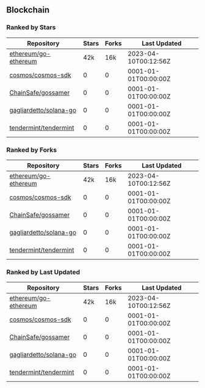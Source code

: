 ## Blockchain

### Ranked by Stars

| Repository | Stars | Forks | Last Updated |
|------------|-------|-------|--------------|
| [ethereum/go-ethereum](https://github.com/ethereum/go-ethereum) | 42k | 16k | 2023-04-10T00:12:56Z |
| [cosmos/cosmos-sdk](https://github.com/cosmos/cosmos-sdk) | 0 | 0 | 0001-01-01T00:00:00Z |
| [ChainSafe/gossamer](https://github.com/ChainSafe/gossamer) | 0 | 0 | 0001-01-01T00:00:00Z |
| [gagliardetto/solana-go](https://github.com/gagliardetto/solana-go) | 0 | 0 | 0001-01-01T00:00:00Z |
| [tendermint/tendermint](https://github.com/tendermint/tendermint) | 0 | 0 | 0001-01-01T00:00:00Z |

### Ranked by Forks

| Repository | Stars | Forks | Last Updated |
|------------|-------|-------|--------------|
| [ethereum/go-ethereum](https://github.com/ethereum/go-ethereum) | 42k | 16k | 2023-04-10T00:12:56Z |
| [cosmos/cosmos-sdk](https://github.com/cosmos/cosmos-sdk) | 0 | 0 | 0001-01-01T00:00:00Z |
| [ChainSafe/gossamer](https://github.com/ChainSafe/gossamer) | 0 | 0 | 0001-01-01T00:00:00Z |
| [gagliardetto/solana-go](https://github.com/gagliardetto/solana-go) | 0 | 0 | 0001-01-01T00:00:00Z |
| [tendermint/tendermint](https://github.com/tendermint/tendermint) | 0 | 0 | 0001-01-01T00:00:00Z |

### Ranked by Last Updated

| Repository | Stars | Forks | Last Updated |
|------------|-------|-------|--------------|
| [ethereum/go-ethereum](https://github.com/ethereum/go-ethereum) | 42k | 16k | 2023-04-10T00:12:56Z |
| [cosmos/cosmos-sdk](https://github.com/cosmos/cosmos-sdk) | 0 | 0 | 0001-01-01T00:00:00Z |
| [ChainSafe/gossamer](https://github.com/ChainSafe/gossamer) | 0 | 0 | 0001-01-01T00:00:00Z |
| [gagliardetto/solana-go](https://github.com/gagliardetto/solana-go) | 0 | 0 | 0001-01-01T00:00:00Z |
| [tendermint/tendermint](https://github.com/tendermint/tendermint) | 0 | 0 | 0001-01-01T00:00:00Z |

